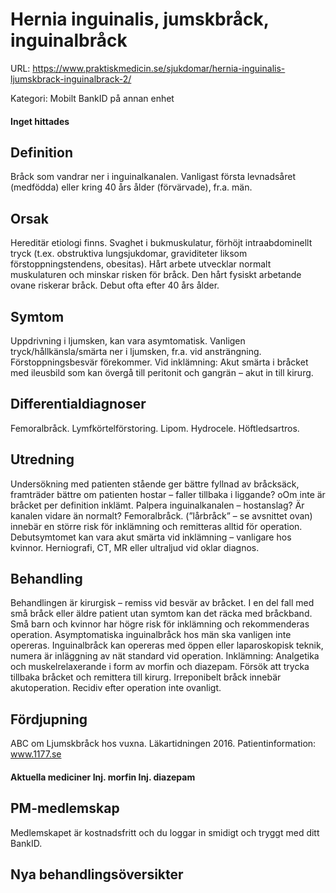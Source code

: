 # Hernia inguinalis, jumskbråck, inguinalbråck

URL: https://www.praktiskmedicin.se/sjukdomar/hernia-inguinalis-ljumskbrack-inguinalbrack-2/



Kategori: Mobilt BankID på annan enhet

#### Inget hittades

## Definition

Bråck som vandrar ner i inguinalkanalen. Vanligast första levnadsåret (medfödda) eller kring 40 års ålder (förvärvade), fr.a. män.

## Orsak

Hereditär etiologi finns. Svaghet i bukmuskulatur, förhöjt intraabdominellt tryck (t.ex. obstruktiva lungsjukdomar, graviditeter liksom förstoppningstendens, obesitas). Hårt arbete utvecklar normalt muskulaturen och minskar risken för bråck. Den hårt fysiskt arbetande ovane riskerar bråck. Debut ofta efter 40 års ålder.

## Symtom

Uppdrivning i ljumsken, kan vara asymtomatisk. Vanligen tryck/hållkänsla/smärta ner i ljumsken, fr.a. vid ansträngning. Förstoppningsbesvär förekommer. Vid inklämning: Akut smärta i bråcket med ileusbild som kan övergå till peritonit och gangrän – akut in till kirurg.

## Differentialdiagnoser

Femoralbråck. Lymfkörtelförstoring. Lipom. Hydrocele. Höftledsartros.

## Utredning

Undersökning med patienten stående ger bättre fyllnad av bråcksäck, framträder bättre om patienten hostar – faller tillbaka i liggande? oOm inte är bråcket per definition inklämt. Palpera inguinalkanalen – hostanslag? Är kanalen vidare än normalt? Femoralbråck. (”lårbråck” – se avsnittet ovan) innebär en större risk för inklämning och remitteras alltid för operation. Debutsymtomet kan vara akut smärta vid inklämning – vanligare hos kvinnor. Herniografi, CT, MR eller ultraljud vid oklar diagnos.

## Behandling

Behandlingen är kirurgisk – remiss vid besvär av bråcket. I en del fall med små bråck eller äldre patient utan symtom kan det räcka med bråckband. Små barn och kvinnor har högre risk för inklämning och rekommenderas operation. Asymptomatiska inguinalbråck hos män ska vanligen inte opereras.
Inguinalbråck kan opereras med öppen eller laparoskopisk teknik, numera är inläggning av nät standard vid operation.
Inklämning: Analgetika och muskelrelaxerande i form av morfin och diazepam. Försök att trycka tillbaka bråcket och remittera till kirurg. Irreponibelt bråck innebär akutoperation. Recidiv efter operation inte ovanligt.

## Fördjupning

ABC om Ljumskbråck hos vuxna. Läkartidningen 2016.
Patientinformation: www.1177.se

#### Aktuella mediciner Inj. morfin Inj. diazepam

## PM-medlemskap

Medlemskapet är kostnadsfritt och du loggar in smidigt och tryggt med ditt BankID.

## Nya behandlingsöversikter

